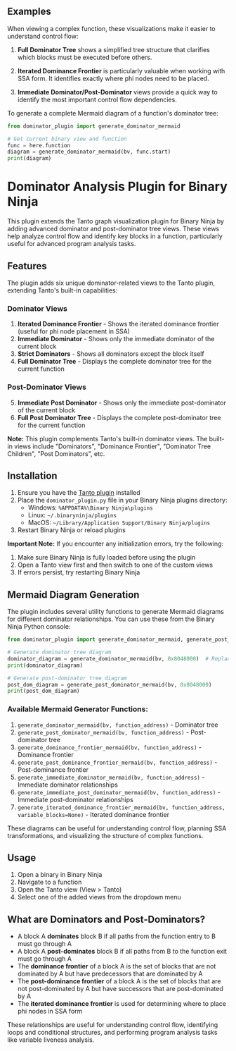 ## Examples

When viewing a complex function, these visualizations make it easier to understand control flow:

1. **Full Dominator Tree** shows a simplified tree structure that clarifies which blocks must be executed before others.

2. **Iterated Dominance Frontier** is particularly valuable when working with SSA form. It identifies exactly where phi nodes need to be placed.

3. **Immediate Dominator/Post-Dominator** views provide a quick way to identify the most important control flow dependencies.

To generate a complete Mermaid diagram of a function's dominator tree:

```python
from dominator_plugin import generate_dominator_mermaid

# Get current binary view and function
func = here.function
diagram = generate_dominator_mermaid(bv, func.start)
print(diagram)
```

# Dominator Analysis Plugin for Binary Ninja

This plugin extends the Tanto graph visualization plugin for Binary Ninja by adding advanced dominator and post-dominator tree views. These views help analyze control flow and identify key blocks in a function, particularly useful for advanced program analysis tasks.

## Features

The plugin adds six unique dominator-related views to the Tanto plugin, extending Tanto's built-in capabilities:

### Dominator Views
1. **Iterated Dominance Frontier** - Shows the iterated dominance frontier (useful for phi node placement in SSA)
2. **Immediate Dominator** - Shows only the immediate dominator of the current block
3. **Strict Dominators** - Shows all dominators except the block itself
4. **Full Dominator Tree** - Displays the complete dominator tree for the current function

### Post-Dominator Views
5. **Immediate Post Dominator** - Shows only the immediate post-dominator of the current block
6. **Full Post Dominator Tree** - Displays the complete post-dominator tree for the current function

**Note:** This plugin complements Tanto's built-in dominator views. The built-in views include "Dominators", "Dominance Frontier", "Dominator Tree Children", "Post Dominators", etc.

## Installation

1. Ensure you have the [Tanto plugin](https://github.com/Vector35/tanto) installed
2. Place the `dominator_plugin.py` file in your Binary Ninja plugins directory:
   - Windows: `%APPDATA%\Binary Ninja\plugins`
   - Linux: `~/.binaryninja/plugins`
   - MacOS: `~/Library/Application Support/Binary Ninja/plugins`
3. Restart Binary Ninja or reload plugins

**Important Note:** If you encounter any initialization errors, try the following:
1. Make sure Binary Ninja is fully loaded before using the plugin
2. Open a Tanto view first and then switch to one of the custom views
3. If errors persist, try restarting Binary Ninja

## Mermaid Diagram Generation

The plugin includes several utility functions to generate Mermaid diagrams for different dominator relationships. You can use these from the Binary Ninja Python console:

```python
from dominator_plugin import generate_dominator_mermaid, generate_post_dominator_mermaid

# Generate dominator tree diagram
dominator_diagram = generate_dominator_mermaid(bv, 0x8048000)  # Replace with your function address
print(dominator_diagram)

# Generate post-dominator tree diagram
post_dom_diagram = generate_post_dominator_mermaid(bv, 0x8048000)
print(post_dom_diagram)
```

### Available Mermaid Generator Functions:

1. `generate_dominator_mermaid(bv, function_address)` - Dominator tree
2. `generate_post_dominator_mermaid(bv, function_address)` - Post-dominator tree
3. `generate_dominance_frontier_mermaid(bv, function_address)` - Dominance frontier
4. `generate_post_dominance_frontier_mermaid(bv, function_address)` - Post-dominance frontier
5. `generate_immediate_dominator_mermaid(bv, function_address)` - Immediate dominator relationships
6. `generate_immediate_post_dominator_mermaid(bv, function_address)` - Immediate post-dominator relationships
7. `generate_iterated_dominance_frontier_mermaid(bv, function_address, variable_blocks=None)` - Iterated dominance frontier

These diagrams can be useful for understanding control flow, planning SSA transformations, and visualizing the structure of complex functions.

## Usage

1. Open a binary in Binary Ninja
2. Navigate to a function
3. Open the Tanto view (View > Tanto)
4. Select one of the added views from the dropdown menu

## What are Dominators and Post-Dominators?

- A block A **dominates** block B if all paths from the function entry to B must go through A
- A block A **post-dominates** block B if all paths from B to the function exit must go through A
- The **dominance frontier** of a block A is the set of blocks that are not dominated by A but have predecessors that are dominated by A
- The **post-dominance frontier** of a block A is the set of blocks that are not post-dominated by A but have successors that are post-dominated by A
- The **iterated dominance frontier** is used for determining where to place phi nodes in SSA form

These relationships are useful for understanding control flow, identifying loops and conditional structures, and performing program analysis tasks like variable liveness analysis.
